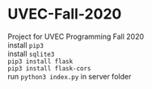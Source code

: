 # UVEC-Fall-2020
Project for UVEC Programming Fall 2020
<br/>
install `pip3` <br>
install `sqlite3` <br>
`pip3 install flask` <br>
`pip3 install flask-cors` <br>
run `python3 index.py` in server folder
